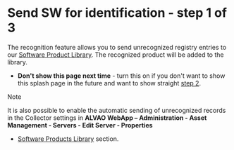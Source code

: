 # Send SW for identification - step 1 of 3

The recognition feature allows you to send unrecognized registry entries to our [Software Product Library](../../../../alvao-asset-management/software-management/custom-swlib). The recognized product will be added to the library.

- **Don't show this page next time** - turn this on if you don't want to show this splash page in the future and want to show straight [step 2](recognition/send-to-recognition-2).

> [!NOTE]
> It is also possible to enable the automatic sending of unrecognized records in the Collector settings in **ALVAO WebApp – Administration - Asset Management - Servers - Edit Server - Properties**

 - [Software Products Library](../../../alvao-webapp/administration/asset-management/servers/detail/edit) section.
